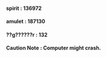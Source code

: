 #### spirit : 136972 ####
#### amulet : 187130 ####
#### ??g??????r : 132 ####
#### Caution Note : Computer might crash. ####
